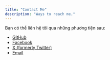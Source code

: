 ```yaml
---
title: "Contact Me"
description: "Ways to reach me."
---
```


Bạn có thể liên hệ tôi qua những phương tiện sau:

- [GitHub](https://github.com/NecRose01)
- [Facebook](https://facebook.com/)
- [X (formerly Twitter)](https://twitter.com/)
- [Email](mailto:hocsinhsv@gmail.com)
